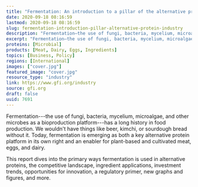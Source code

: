 ```yaml
---
title: "Fermentation: An introduction to a pillar of the alternative protein industry"
date: 2020-09-18 08:16:59
lastmod: 2020-09-18 08:16:59
slug: fermentation-introduction-pillar-alternative-protein-industry
description: "Fermentation—the use of fungi, bacteria, mycelium, microalgae, and other microbes as a bioproduction platform—has a long history in food production. We wouldn’t have things like beer, kimchi, or sourdough bread without it. Today, fermentation is emerging as both a key alternative protein platform in its own right and an enabler for plant-based and cultivated meat, eggs, and dairy. "
excerpt: "Fermentation—the use of fungi, bacteria, mycelium, microalgae, and other microbes as a bioproduction platform—has a long history in food production. We wouldn’t have things like beer, kimchi, or sourdough bread without it. Today, fermentation is emerging as both a key alternative protein platform in its own right and an enabler for plant-based and cultivated meat, eggs, and dairy. "
proteins: [Microbial]
products: [Meat, Dairy, Eggs, Ingredients]
topics: [Business, Policy]
regions: [International]
images: ["cover.jpg"]
featured_image: "cover.jpg"
resource_type: "industry"
link: https://www.gfi.org/industry
source: gfi.org
draft: false
uuid: 7691
---
```

Fermentation---the use of fungi, bacteria, mycelium, microalgae, and
other microbes as a bioproduction platform---has a long history in food
production. We wouldn't have things like beer, kimchi, or sourdough
bread without it. Today, fermentation is emerging as both a key
alternative protein platform in its own right and an enabler for
plant-based and cultivated meat, eggs, and dairy. 

This report dives into the primary ways fermentation is used in
alternative proteins, the competitive landscape, ingredient
applications, investment trends, opportunities for innovation, a
regulatory primer, new graphs and figures, and more.
